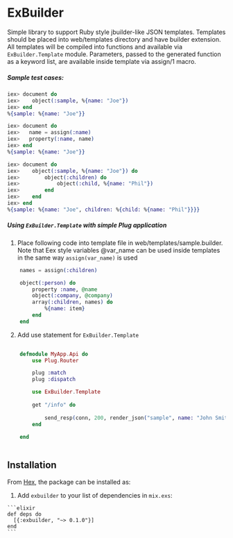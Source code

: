 # ExBuilder

Simple library to support Ruby style jbuilder-like JSON templates. 
Templates should be placed into web/templates directory and have builder extension. 
All templates will be compiled into functions and available via `ExBuilder.Template` module. 
Parameters, passed to the generated function as a keyword list, are available inside template via assign/1 macro.

##### Sample test cases:

```elixir
iex> document do
iex>	object(:sample, %{name: "Joe"})
iex> end
%{sample: %{name: "Joe"}}

iex> document do
iex>   name = assign(:name)	
iex>   property(:name, name)
iex> end
%{sample: %{name: "Joe"}}

iex> document do 
iex>	object(:sample, %{name: "Joe"}) do
iex>		object(:children) do
iex>			object(:child, %{name: "Phil"})
iex>		end
iex>	end
iex> end
%{sample: %{name: "Joe", children: %{child: %{name: "Phil"}}}}
```

##### Using `ExBuilder.Template` with simple Plug application

1. Place following code into template file in web/templates/sample.builder.
   Note that Eex style variables @var_name can be used inside templates in the same way `assign(var_name)` is used

```elixir
	names = assign(:children)

	object(:person) do
	    property :name, @name 
	    object(:company, @company)
	    array(:children, names) do
	    	%{name: item}
	    end
	end
```

2. Add use statement for `ExBuilder.Template`

```elixir
	
	defmodule MyApp.Api do
		use Plug.Router

		plug :match
		plug :dispatch

		use ExBuilder.Template
		
		get "/info" do
		
			send_resp(conn, 200, render_json("sample", name: "John Smith", children: ["Jeff"], company: %{name: "Company Name"}))
		end
	
	end
	
```


## Installation

From [Hex](https://hex.pm/packages/exbuilder), the package can be installed as:

  1. Add `exbuilder` to your list of dependencies in `mix.exs`:

    ```elixir
    def deps do
      [{:exbuilder, "~> 0.1.0"}]
    end
    ```
